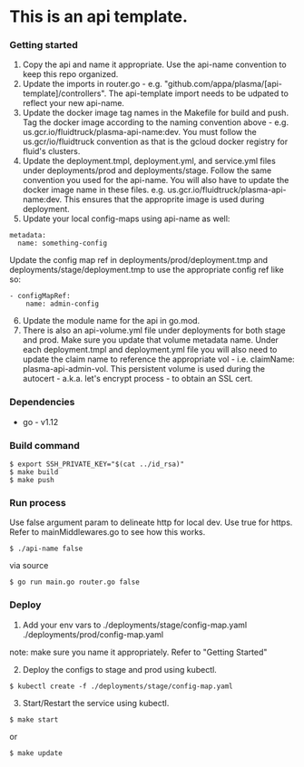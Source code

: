 # This is an api template. 

### Getting started
1. Copy the api and name it appropriate. Use the api-name convention to keep this repo organized.
2. Update the imports in router.go - e.g. "github.com/appa/plasma/[api-template]/controllers". The api-template import needs to be udpated to reflect your new api-name.
3. Update the docker image tag names in the Makefile for build and push. Tag the docker image according to the naming convention above - e.g. us.gcr.io/fluidtruck/plasma-api-name:dev. You must follow the us.gcr/io/fluidtruck convention as that is the gcloud docker registry for fluid's clusters.
4. Update the deployment.tmpl, deployment.yml, and service.yml files under deployments/prod and deployments/stage. Follow the same convention you used for the api-name. You will also have to update the docker image name in these files. e.g. us.gcr.io/fluidtruck/plasma-api-name:dev. This ensures that the approprite image is used during deployment.
5. Update your local config-maps using api-name as well:
```
metadata:
  name: something-config
```
Update the config map ref in deployments/prod/deployment.tmp and deployments/stage/deployment.tmp to use the appropriate config ref like so:
```
- configMapRef:
    name: admin-config
```
6. Update the module name for the api in go.mod.
7. There is also an api-volume.yml file under deployments for both stage and prod. Make sure you update that volume metadata name. Under each deployment.tmpl and deployment.yml file you will also need to update the claim name to reference the appropriate vol - i.e. claimName: plasma-api-admin-vol. This persistent volume is used during the autocert - a.k.a. let's encrypt process - to obtain an SSL cert.

### Dependencies 
* go - v1.12

### Build command
```
$ export SSH_PRIVATE_KEY="$(cat ../id_rsa)"
$ make build
$ make push
```

### Run process
Use false argument param to delineate http for local dev. Use true
for https. Refer to mainMiddlewares.go to see how this works.
```
$ ./api-name false 
```

via source
```
$ go run main.go router.go false
```

### Deploy
1. Add your env vars to 
./deployments/stage/config-map.yaml
./deployments/prod/config-map.yaml

note: make sure you name it appropriately. Refer to "Getting Started"

2. Deploy the configs to stage and prod using kubectl.
```
$ kubectl create -f ./deployments/stage/config-map.yaml
```

3. Start/Restart the service using kubectl.
```
$ make start
```
or 
```
$ make update
```
